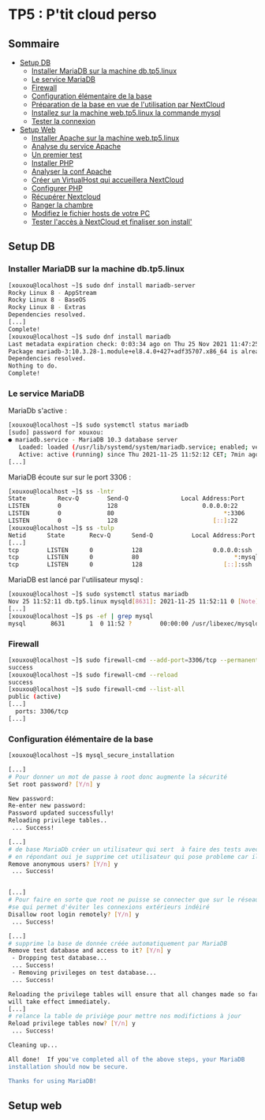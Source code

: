 # TP5 : P'tit cloud perso

## Sommaire

- [Setup DB](#p1)
    - [Installer MariaDB sur la machine db.tp5.linux](#p11)
    - [Le service MariaDB](#p12)
    - [Firewall](#p13)
    - [Configuration élémentaire de la base](#p14)
    - [Préparation de la base en vue de l'utilisation par NextCloud](#p15)
    - [Installez sur la machine web.tp5.linux la commande mysql](#p16)
    - [Tester la connexion](#p17)
- [Setup Web](#p2)
    - [Installer Apache sur la machine web.tp5.linux](#p21)
    - [Analyse du service Apache](#p22)
    - [Un premier test](#p23)
    - [Installer PHP](#p24)
    - [Analyser la conf Apache](#p25)
    - [Créer un VirtualHost qui accueillera NextCloud](#p26)
    - [Configurer PHP](#p27)
    - [Récupérer Nextcloud](#p28)
    - [Ranger la chambre](#p29)
    - [Modifiez le fichier hosts de votre PC](#p210)
    - [Tester l'accès à NextCloud et finaliser son install'](#p211)

## Setup DB <a name="p1"></a>

### Installer MariaDB sur la machine db.tp5.linux <a name="p11"></a>

```bash
[xouxou@localhost ~]$ sudo dnf install mariadb-server
Rocky Linux 8 - AppStream                                                                13 kB/s | 4.8 kB     00:00
Rocky Linux 8 - BaseOS                                                                   12 kB/s | 4.3 kB     00:00
Rocky Linux 8 - Extras                                                                  9.5 kB/s | 3.5 kB     00:00
Dependencies resolved.
[...]
Complete!
[xouxou@localhost ~]$ sudo dnf install mariadb
Last metadata expiration check: 0:03:34 ago on Thu 25 Nov 2021 11:47:25 AM CET.
Package mariadb-3:10.3.28-1.module+el8.4.0+427+adf35707.x86_64 is already installed.
Dependencies resolved.
Nothing to do.
Complete!
```

### Le service MariaDB <a name="p12"></a>

MariaDb s'active :
```bash
[xouxou@localhost ~]$ sudo systemctl status mariadb
[sudo] password for xouxou:
● mariadb.service - MariaDB 10.3 database server
   Loaded: loaded (/usr/lib/systemd/system/mariadb.service; enabled; vendor preset: disabled)
   Active: active (running) since Thu 2021-11-25 11:52:12 CET; 7min ago
[...]
```
MariaDB écoute sur sur le port 3306 :
```bash
[xouxou@localhost ~]$ ss -lntr
State         Recv-Q        Send-Q               Local Address:Port               Peer Address:Port       Process
LISTEN        0             128                        0.0.0.0:22                      0.0.0.0:*
LISTEN        0             80                               *:3306                          *:*
LISTEN        0             128                           [::]:22                         [::]:*
[xouxou@localhost ~]$ ss -tulp
Netid      State       Recv-Q      Send-Q           Local Address:Port              Peer Address:Port      Process
[...]
tcp        LISTEN      0           128                    0.0.0.0:ssh                    0.0.0.0:*
tcp        LISTEN      0           80                           *:mysql                        *:*
tcp        LISTEN      0           128                       [::]:ssh                       [::]:*
```
MariaDB est lancé par l'utilisateur mysql :
```bash
[xouxou@localhost ~]$ sudo systemctl status mariadb
Nov 25 11:52:11 db.tp5.linux mysqld[8631]: 2021-11-25 11:52:11 0 [Note] /usr/libexec/mysqld (mysqld 10.3.28-MariaDB) starting as process 8631 ...
[...]
[xouxou@localhost ~]$ ps -ef | grep mysql
mysql       8631       1  0 11:52 ?        00:00:00 /usr/libexec/mysqld --basedir=/usr
```

### Firewall <a name="p13"></a>

```bash
[xouxou@localhost ~]$ sudo firewall-cmd --add-port=3306/tcp --permanent
success
[xouxou@localhost ~]$ sudo firewall-cmd --reload
success
[xouxou@localhost ~]$ sudo firewall-cmd --list-all
public (active)
[...]
  ports: 3306/tcp
[...]
```

### Configuration élémentaire de la base <a name="p14"></a>

```bash
[xouxou@localhost ~]$ mysql_secure_installation

[...]
# Pour donner un mot de passe à root donc augmente la sécurité
Set root password? [Y/n] y

New password:
Re-enter new password:
Password updated successfully!
Reloading privilege tables..
 ... Success!

[...]
# de base MariaDb créer un utilisateur qui sert  à faire des tests avec des droits d'admin,
# en répondant oui je supprime cet utilisateur qui pose probleme car il est facile de s'y connecter
Remove anonymous users? [Y/n] y
 ... Success!


[...]
# Pour faire en sorte que root ne puisse se connecter que sur le réseau local
#se qui permet d'éviter les connexions extérieurs indéiré
Disallow root login remotely? [Y/n] y
 ... Success!

[...]
# supprime la base de donnée créée automatiquement par MariaDB
Remove test database and access to it? [Y/n] y
 - Dropping test database...
 ... Success!
 - Removing privileges on test database...
 ... Success!

Reloading the privilege tables will ensure that all changes made so far
will take effect immediately.
[...]
# relance la table de priviège pour mettre nos modifictions à jour
Reload privilege tables now? [Y/n] y
 ... Success!

Cleaning up...

All done!  If you've completed all of the above steps, your MariaDB
installation should now be secure.

Thanks for using MariaDB!

```

## Setup web <a name="p2"></a>